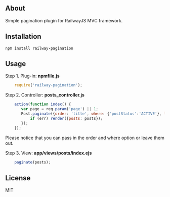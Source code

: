 ## About

Simple pagination plugin for RailwayJS MVC framework.

## Installation

    npm install railway-pagination

## Usage

Step 1. Plug-in: **npmfile.js**

```javascript
    require('railway-pagination');
```

Step 2. Controller: **posts_controller.js**

```javascript
    action(function index() {
       var page = req.param('page') || 1;
       Post.paginate({order: 'title', where: {'postStatus':'ACTIVE'}, limit: 10, page: page}, function (err, posts) {
           if (err) render({posts: posts});
       });
    });
```
Please notice that you can pass in the order and where option or leave them out.

Step 3. View: **app/views/posts/index.ejs**

```javascript
    paginate(posts);
```

## License

MIT
